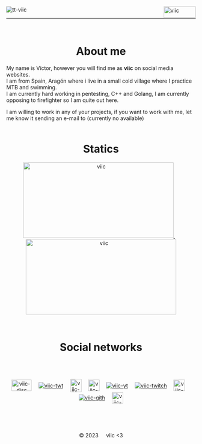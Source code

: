 ⠀<br>
<img src="https://user-images.githubusercontent.com/78870476/137008700-2fe715d8-74a8-4a14-903a-b99ae14350f2.gif" alt="viic" align = "right" height="30" width="85" />
<img src="https://komarev.com/ghpvc/?username=tt-viic&label=Profile%20views&color=7a93c4&style=flat" align="left" alt="tt-viic" />
⠀<br>
<hr>
⠀<br>
<h1 align = "center">About me</h1>

My name is Víctor, however you will find me as **viic** on social media websites.<br>
I am from Spain, Aragón where i live in a small cold village where I practice MTB and swimming.<br>
I am currently hard working in pentesting, C++ and Golang, I am currently opposing to firefighter so I am quite out here.<br>

I am willing to work in any of your projects, if you want to work with me, let me know it sending an e-mail to (currently no available)
⠀<br>
⠀<br>

  
<h1 align = "center">Statics</h1>
<p align = "center">
<a href="https://github.com/tt-viic/">
  <img src="https://github-readme-stats.vercel.app/api?username=tt-viic&show_icons=true&theme=nord" alt="viic" height="200" width="400" />
</a>
⠀
<a href="https://github.com/tt-viic/">
  <img src="https://github-readme-stats.vercel.app/api/top-langs?username=tt-viic&show_icons=true&locale=en&layout=compact&theme=nord" alt="viic" height="200" width="400" />
</a>
</p>


<br><h1 align = "center">Social networks</h1>
<br>
 ⠀
<p align = "center">
<a href="https://discord.gg/VGFF7gZHK2" target="blank"><img align="center" src="https://user-images.githubusercontent.com/78870476/137643387-d145abc9-c187-4b5b-b3d7-722edbe3fecf.png" alt="viic-disc" height="30" width="53" /></a>
⠀
<a href="taken-down-sorry" target="blank"><img align="center" src="https://user-images.githubusercontent.com/78870476/137511975-10854231-787e-4dbf-8191-b878cbdf1179.png" alt="viic-twt" /></a>
⠀
<a href="https://es.stackoverflow.com/users/253252/viic" target="blank"><img align="center" src="https://user-images.githubusercontent.com/78870476/137511941-b75246d4-a97a-4e37-8b91-b6b41baf88e4.png" alt="viic-stack" height="35" width="30" /></a>
⠀
<a href="https://instagram.com/viiictor.5" target="blank"><img align="center" src="https://user-images.githubusercontent.com/78870476/137511921-018548bb-00c2-4c7f-bcd2-df2388b77bf6.png" alt="viic-ig" height="30" width="30" /></a>
⠀
<a href="https://www.youtube.com/channel/UCIdEbfX6Pl6q-SMFI_l0L9Q" target="blank"><img align="center" src="https://user-images.githubusercontent.com/78870476/137514470-55bb4daa-d627-4dfc-851b-b24a316ce963.png" alt="viic-yt" /></a>
⠀
<a href="https://www.twitch.tv/viic_deb" target="blank"><img align="center" src="https://user-images.githubusercontent.com/78870476/137511960-8c6c274a-7dd6-4e70-83ad-74ef058a8c05.png" alt="viic-twitch" /></a>
⠀
<a href="https://www.tiktok.com/@viic.deb?" target="blank"><img align="center" src="https://user-images.githubusercontent.com/78870476/137511952-3994e353-0882-45aa-a124-3c5c0475ffb3.png" alt="viic-tiktok" height="30" width="30" /></a>
⠀
<a href="https://github.com/tt-viic/" target="blank"><img align="center" src="https://user-images.githubusercontent.com/78870476/137511916-fd7c6e06-55d0-4839-bc62-e0be15113a6d.png" alt="viic-gith" /></a>
⠀
<a href="https://open.spotify.com/user/216azmq5llxlo3zsmhnkwnodi?si=ba3112ac13374edb" target="blank"><img align="center" src="https://user-images.githubusercontent.com/78870476/137511933-b45c3410-2da3-45ef-be5b-d7c15b7c9531.png" alt="viic-spoty" height="30" width="30" /></a>
</p>
<br>

 ⠀
 ⠀
 ⠀
<p align = "center">© 2023⠀⠀viic <3</p>

